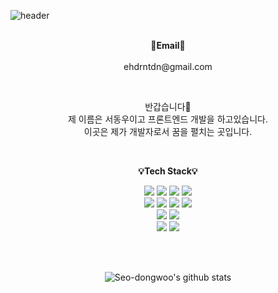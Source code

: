 ![header](https://capsule-render.vercel.app/api?type=transparent&fontColor=703ee5&text=Welcome&height=150&fontSize=60&desc=동우's%20Github%20&descAlignY=75&descAlign=60)

<p align="center">
<br>
<Strong>📧Email📧</Strong>
<br>
<br>ehdrntdn@gmail.com<br>
</p>

<br>

<p align="center">
반갑습니다👐<br>
제 이름은 서동우이고 프론트엔드 개발을 하고있습니다.<br>
이곳은 제가 개발자로서 꿈을 펼치는 곳입니다.
<br>
</p>

<br>

<p align="center">
    <Strong>💡Tech Stack💡</Strong><br>
</p>

<p align="center" display="inline-block"> 
  <img src="https://img.shields.io/badge/python-3776AB?style=for-the-badge&logo=python&logoColor=white"> 
  <img src="https://img.shields.io/badge/html5-E34F26?style=for-the-badge&logo=html5&logoColor=white"> 
  <img src="https://img.shields.io/badge/css-1572B6?style=for-the-badge&logo=css3&logoColor=white"> 
  <img src="https://img.shields.io/badge/javascript-F7DF1E?style=for-the-badge&logo=javascript&logoColor=black"> 
  <br>
  <img src="https://img.shields.io/badge/react-61DAFB?style=for-the-badge&logo=react&logoColor=black">
  <img src="https://img.shields.io/badge/redux-61DAFB?style=for-the-badge&logo=redux&logoColor=black">
   <img src="https://img.shields.io/badge/mongoDB-47A248?style=for-the-badge&logo=MongoDB&logoColor=white">
  <img src="https://img.shields.io/badge/node.js-339933?style=for-the-badge&logo=Node.js&logoColor=white">
  <br>
  <img src="https://img.shields.io/badge/express-000000?style=for-the-badge&logo=express&logoColor=white">
  <img src="https://img.shields.io/badge/bootstrap-7952B3?style=for-the-badge&logo=bootstrap&logoColor=white">
  <br>
  <img src="https://img.shields.io/badge/github-181717?style=for-the-badge&logo=github&logoColor=white">
  <img src="https://img.shields.io/badge/git-F05032?style=for-the-badge&logo=git&logoColor=white">
</p><br>



<br>

<div align=center>

![Seo-dongwoo's github stats](https://github-readme-stats.vercel.app/api?username=Seo-dongwoo&show_icons=true)

